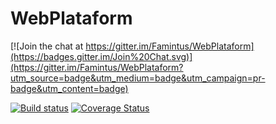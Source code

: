 # WebPlataform

[![Join the chat at https://gitter.im/Famintus/WebPlataform](https://badges.gitter.im/Join%20Chat.svg)](https://gitter.im/Famintus/WebPlataform?utm_source=badge&utm_medium=badge&utm_campaign=pr-badge&utm_content=badge)

[![Build status](https://ci.appveyor.com/api/projects/status/jc6xoa7sx1r1ndam?svg=true)](https://ci.appveyor.com/project/Britz/webplataform) [![Coverage Status](https://coveralls.io/repos/Famintus/WebPlataform/badge.svg?branch=master)](https://coveralls.io/r/Famintus/WebPlataform?branch=master)
